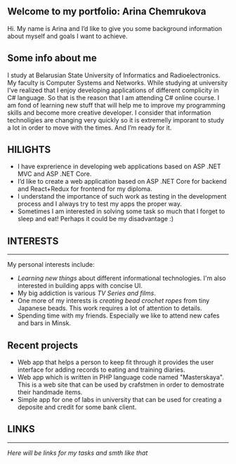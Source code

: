 ## Welcome to my portfolio: Arina Chemrukova
Hi. My name is Arina and I’d like to give you some background information about myself and goals I want to achieve.

## Some info about me

I study at Belarusian State University of Informatics and Radioelectronics.
My faculty is Computer Systems and Networks. While studying at university I’ve realized that I enjoy developing applications of different complicity in C# language. So that is the reason that I am attending C# online course. I am fond of learning new stuff that will help me to improve my programming skills and become more creative developer. I consider that information technoligies are changing very quickly so it is extremelly imporant to study a lot in order to move with the times. And I’m ready for it.

## HILIGHTS

- I have exprerience in developing web applications based on ASP .NET MVC and ASP .NET Core.
- I’d like to create a web application based on ASP .NET Core for backend and React+Redux for frontend for my diploma.
- I understand the importance of such work as testing in the development process and I always try to test my apps the proper way.
- Sometimes I am interested in solving some task so much that I forget to sleep and eat! Perhaps it could be my disadvantage :)

## INTERESTS
***
My personal interests include:

- *Learning new things* about different
informational technologies. I'm also 
interested in building apps with concise UI.
- My big addiction is various *TV Series and 
films*. 
- One more of my interests is *creating bead crochet ropes*
from tiny Japanese beads. This work requires a lot
of attention to details.
- Spending time with my friends. Especially we like to 
attend new cafes and bars in Minsk.

## Recent projects
- Web app that helps a person to keep fit through it
provides the user interface for adding records to 
eating and training diaries. 
- Web app which is written in PHP language
code named "Masterskaya". This is a web site that can 
be used by crafstmen in order to demostrate their handmade items.
- Simple app for one of labs in university that can be used for 
creating a deposite and credit for some bank client.

## LINKS 
***
*Here will be links for my tasks and smth like that*
